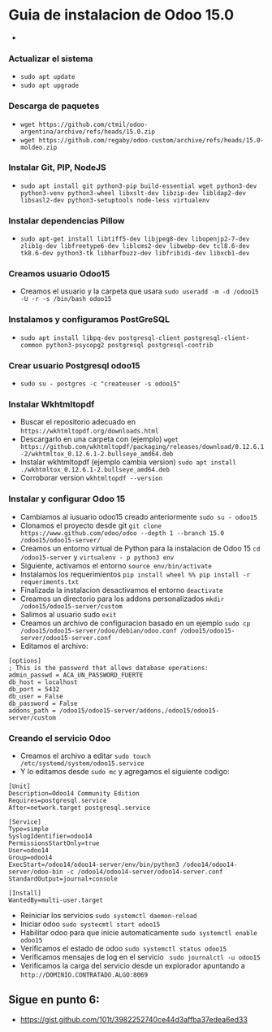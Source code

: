 # Guia de instalacion de Odoo 15.0
- 

### Actualizar el sistema
- `sudo apt update`
- `sudo apt upgrade`

### Descarga de paquetes
- `wget https://github.com/ctmil/odoo-argentina/archive/refs/heads/15.0.zip`
- `wget https://github.com/regaby/odoo-custom/archive/refs/heads/15.0-moldeo.zip`








### Instalar Git, PIP, NodeJS
- `sudo apt install git python3-pip build-essential wget python3-dev python3-venv python3-wheel libxslt-dev libzip-dev libldap2-dev libsasl2-dev python3-setuptools node-less virtualenv`

### Instalar dependencias Pillow
- `sudo apt-get install libtiff5-dev libjpeg8-dev libopenjp2-7-dev zlib1g-dev libfreetype6-dev liblcms2-dev libwebp-dev tcl8.6-dev tk8.6-dev python3-tk libharfbuzz-dev libfribidi-dev libxcb1-dev`

### Creamos usuario Odoo15
- Creamos el usuario y la carpeta que usara `sudo useradd -m -d /odoo15 -U -r -s /bin/bash odoo15`

### Instalamos y configuramos PostGreSQL
- `sudo apt install libpq-dev postgresql-client postgresql-client-common python3-psycopg2 postgresql postgresql-contrib`

### Crear usuario Postgresql odoo15
- `sudo su - postgres -c "createuser -s odoo15"`

### Instalar Wkhtmltopdf
- Buscar el repositorio adecuado en `https://wkhtmltopdf.org/downloads.html`
- Descargarlo en una carpeta con (ejemplo) `wget https://github.com/wkhtmltopdf/packaging/releases/download/0.12.6.1-2/wkhtmltox_0.12.6.1-2.bullseye_amd64.deb`
- Instalar wkhtmltopdf (ejemplo cambia version) `sudo apt install ./wkhtmltox_0.12.6.1-2.bullseye_amd64.deb`
- Corroborar version `wkhtmltopdf --version`

### Instalar y configurar Odoo 15
- Cambiamos al iusuario odoo15 creado anteriormente `sudo su - odoo15`
- Clonamos el proyecto desde git `git clone https://www.github.com/odoo/odoo --depth 1 --branch 15.0 /odoo15/odoo15-server/`
- Creamos un entorno virtual de Python para la instalacion de Odoo 15 `cd /odoo15-server` y  `virtualenv - p python3 env`
- Siguiente, activamos el entorno `source env/bin/activate`
- Instalamos los requerimientos `pip install wheel %% pip install -r requeriments.txt`
- Finalizada la instalacion desactivamos el entorno `deactivate`
- Creamos un directorio para los addons personalizados `mkdir /odoo15/odoo15-server/custom`
- Salimos al usuario sudo `exit`
- Creamos un archivo de configuracion basado en un ejemplo `sudo cp /odoo15/odoo15-server/odoo/debian/odoo.conf /odoo15/odoo15-server/odoo15-server.conf`
- Editamos el archivo:
```
[options]
; This is the password that allows database operations:
admin_passwd = ACA_UN_PASSWORD_FUERTE
db_host = localhost
db_port = 5432
db_user = False
db_password = False
addons_path = /odoo15/odoo15-server/addons,/odoo15/odoo15-server/custom
```

### Creando el servicio Odoo
- Creamos el archivo a editar `sudo touch /etc/systemd/system/odoo15.service`
- Y lo editamos desde `sudo mc` y agregamos el siguiente codigo:
```
[Unit]
Description=Odoo14 Community Edition
Requires=postgresql.service
After=network.target postgresql.service

[Service]
Type=simple
SyslogIdentifier=odoo14
PermissionsStartOnly=true
User=odoo14
Group=odoo14
ExecStart=/odoo14/odoo14-server/env/bin/python3 /odoo14/odoo14-server/odoo-bin -c /odoo14/odoo14-server/odoo14-server.conf
StandardOutput=journal+console

[Install]
WantedBy=multi-user.target
```
- Reiniciar los servicios `sudo systemctl daemon-reload`
- Iniciar odoo `sudo systecmtl start odoo15`
- Habilitar odoo para que inicie automaticamente `sudo systemctl enable odoo15`
- Verificamos el estado de odoo `sudo systemctl status odoo15`
- Verificamos mensajes de log en el servicio ` sudo journalctl -u odoo15`
- Verificamos la carga del servicio desde un explorador apuntando a `http://DOMINIO.CONTRATADO.ALGO:8069`
 
## Sigue en punto 6:
- https://gist.github.com/101t/3982252740ce44d3affba37edea6ed33